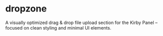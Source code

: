 # dropzone
A visually optimized drag &amp; drop file upload section for the Kirby Panel – focused on clean styling and minimal UI elements.
